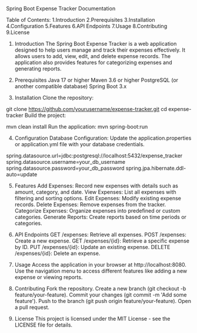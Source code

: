 Spring Boot Expense Tracker Documentation



Table of Contents:
1.Introduction
2.Prerequisites
3.Installation
4.Configuration
5.Features
6.API Endpoints
7.Usage
8.Contributing
9.License



1. Introduction
The Spring Boot Expense Tracker is a web application designed to help users manage and track their expenses effectively. It allows users to add, view, edit, and delete expense records. The application also provides features for categorizing expenses and generating reports.


2. Prerequisites
Java 17 or higher
Maven 3.6 or higher
PostgreSQL (or another compatible database)
Spring Boot 3.x


3. Installation
Clone the repository:


git clone https://github.com/yourusername/expense-tracker.git
cd expense-tracker
Build the project:


mvn clean install
Run the application:
mvn spring-boot:run



4. Configuration
Database Configuration: Update the application.properties or application.yml file with your database credentials.


spring.datasource.url=jdbc:postgresql://localhost:5432/expense_tracker
spring.datasource.username=your_db_username
spring.datasource.password=your_db_password
spring.jpa.hibernate.ddl-auto=update


5. Features
Add Expenses: Record new expenses with details such as amount, category, and date.
View Expenses: List all expenses with filtering and sorting options.
Edit Expenses: Modify existing expense records.
Delete Expenses: Remove expenses from the tracker.
Categorize Expenses: Organize expenses into predefined or custom categories.
Generate Reports: Create reports based on time periods or categories.


6. API Endpoints
GET /expenses: Retrieve all expenses.
POST /expenses: Create a new expense.
GET /expenses/{id}: Retrieve a specific expense by ID.
PUT /expenses/{id}: Update an existing expense.
DELETE /expenses/{id}: Delete an expense.


7. Usage
Access the application in your browser at http://localhost:8080.
Use the navigation menu to access different features like adding a new expense or viewing reports.


8. Contributing
Fork the repository.
Create a new branch (git checkout -b feature/your-feature).
Commit your changes (git commit -m 'Add some feature').
Push to the branch (git push origin feature/your-feature).
Open a pull request.


9. License
This project is licensed under the MIT License - see the LICENSE file for details.
